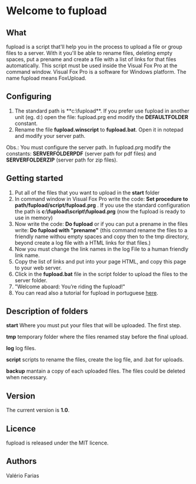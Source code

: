 # Welcome to fupload

## What
fupload is a script that'll help you in the process to upload a file or 
group files to a server. With it you'll be able to rename files, deleting 
empty spaces, put a prename and create a file with a list of links for that files
automatically. This script must be used inside the Visual Fox Pro
at the command window. Visual Fox Pro is a software for Windows platform. 
The name fupload means FoxUpload.

## Configuring

1. The standard path is **c:\fupload\**. If you prefer use fupload in another unit (eg. d:\)
open the file: fupload.prg end modify the **DEFAULTFOLDER** constant.
2. Rename the file **fupload.winscript** to **fupload.bat**. Open it in notepad and modify
your server path.

Obs.: You must configure the server path. In fupload.prg modify the constants: **SERVERFOLDERPDF** (server path for pdf files) and **SERVERFOLDERZIP** (server path for zip files). 


## Getting started

1. Put all of the files that you want to upload in the **start** folder 
2. In command window in Visual Fox Pro write the code: **Set procedure to path/fupload/script/fupload.prg** . If you use the standard configuration the path is **c:\fupload\script\fupload.prg**  (now the fupload is ready to use in memory)
3. Now write the code: **Do fupload** or if you can put a prename in the files write: 
**Do fupload with "prename"** (this command rename the files to a friendly name withou empty spaces and copy then to the tmp directory, beyond create a log file with a HTML links for that files.)
4. Now you must change the link names in the log File to a human friendly link name.
5. Copy the list of links and put into your page HTML, and copy this page to your web server.
6. Click in the **fupload.bat** file in the script folder to upload the files to the server folder.
7. "Welcome aboard: You’re riding the fupload!"
8. You can read also a tutorial for fupload in portuguese [here](http://geyserway.com/fupload-script-visual-fox-pro-upload-de-arquivos).

## Description of folders

**start** 
  Where you must put your files that will be uploaded. The first step.

**tmp**
  temporary folder where the files renamed stay before the final upload.

**log**
  log files.

**script**
  scripts to rename the files, create the log file, and .bat for uploads.

**backup**
  mantain a copy of each uploaded files. The files could be deleted when necessary.	


## Version

The current version is **1.0**.

## Licence

fupload is released under the MIT licence.

## Authors

Valério Farias  


